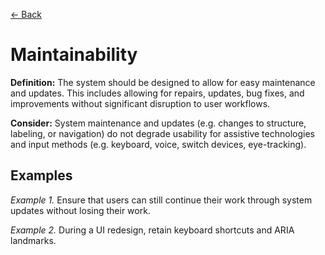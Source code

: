 [← Back](../robust.md)

# Maintainability

**Definition:** The system should be designed to allow for easy maintenance and updates. This includes allowing for repairs, updates, bug fixes, and improvements without significant disruption to user workflows.

**Consider:** System maintenance and updates (e.g. changes to structure, labeling, or navigation) do not degrade usability for assistive technologies and input methods (e.g. keyboard, voice, switch devices, eye-tracking).

## Examples
_Example 1._ Ensure that users can still continue their work through system updates without losing their work.

_Example 2._ During a UI redesign, retain keyboard shortcuts and ARIA landmarks.
